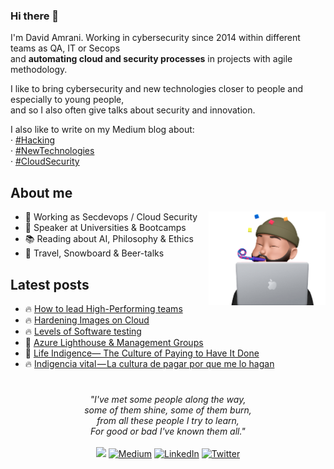 ### Hi there 👋

I'm David Amrani. Working in cybersecurity since 2014 within different teams as QA, IT or Secops  
and **automating cloud and security processes** in projects with agile methodology.  
  
I like to bring cybersecurity and new technologies closer to people and especially to young people,  
and so I also often give talks about security and innovation.  

I also like to write on my Medium blog about:  
 · [#Hacking](https://davidmoremad.medium.com/list/hacking-1a6c8e8ee8e8)  
 · [#NewTechnologies](https://medium.com/@davidmoremad/list/new-technologies-484f37bcd41d)  
 · [#CloudSecurity](https://davidmoremad.medium.com/list/cloud-security-bd7fb6a35f82)  

## About me

<img align="right" height="150" src="party_working.png">

* 💼 Working as Secdevops / Cloud Security
* 🎤 Speaker at Universities & Bootcamps
* 📚 Reading about AI, Philosophy & Ethics
* 🩵 Travel, Snowboard & Beer-talks

## Latest posts

- 🔥 [How to lead High-Performing teams](https://medium.com/geekculture/how-to-lead-high-performing-teams-96d415b1d920)
- 🔥 [Hardening Images on Cloud](https://medium.com/swlh/hardening-images-on-cloud-b4269944ee6c?sk=e4b101a5a8aca61e825915c686eefbd7)
- 🔥 [Levels of Software testing](https://medium.com/swlh/levels-of-software-testing-b943ce41a2c7?sk=2abeb1b32c6fbe26b23c8d7f300d1a37)<!-- BLOG-POST-LIST:START -->
 - 🍺 [Azure Lighthouse &amp; Management Groups](https://davidmoremad.medium.com/azure-lighthouse-management-groups-aba4a663ba3a?source=rss-1cc1eb754cc6------2)
 - 🚀 [Life Indigence— The Culture of Paying to Have It Done](https://medium.com/swlh/life-indigence-the-culture-of-paying-to-have-it-done-f02d3f87c1a7?source=rss-1cc1eb754cc6------2)
 - 🔥 [Indigencia vital — La cultura de pagar por que me lo hagan](https://medium.com/la-region-vulnerable/indigencia-vital-la-cultura-de-pagar-por-que-me-lo-hagan-1e8eccb42e33?source=rss-1cc1eb754cc6------2)<!-- BLOG-POST-LIST:END -->

#

<p align="center">
<i>
"I've met some people along the way,<br/>
some of them shine, some of them burn,<br/>
from all these people I try to learn,<br/>
For good or bad I've known them all."
</i>

<br>
<br>
<a target="_blank" href="mailto:davidmoremad@gmail.com"><img src="https://img.shields.io/badge/-Email-D14836?style=for-the-badge&logo=Gmail&logoColor=white"></img></a>
<a target="_blank" href="https://medium.com/@davidmoremad"><img alt="Medium" src="https://img.shields.io/badge/medium-%2312100E.svg?&style=for-the-badge&logo=medium&logoColor=white" /></a>
<a target="_blank" href="https://linkedin.com/in/david-amrani"><img alt="LinkedIn" src="https://img.shields.io/badge/linkedin-%230077B5.svg?&style=for-the-badge&logo=linkedin&logoColor=white" /></a>
<a target="_blank" href="https://twitter.com/davidmoremad"><img alt="Twitter" src="https://img.shields.io/badge/twitter-%231DA1F2.svg?&style=for-the-badge&logo=twitter&logoColor=white" /></a>
<br>

</p> 
